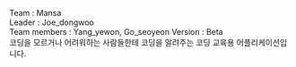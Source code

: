 Team : Mansa  
Leader : Joe_dongwoo  
Team members : Yang_yewon, Go_seoyeon
Version : Beta  
코딩을 모르거나 어려워하는 사람들한테 코딩을 알려주는 코딩 교육용 어플리케이션입니다.

